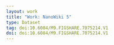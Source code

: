 ```yaml
---
layout: work
title: "Work: NanoWiki 5"
type: Dataset
tag: doi:10.6084/M9.FIGSHARE.7075214.V1
doi: doi:10.6084/M9.FIGSHARE.7075214.V1
---
```


